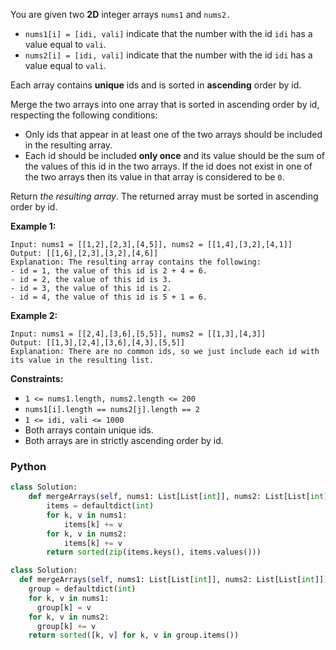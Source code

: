 You are given two  **2D**  integer arrays  `nums1`  and  `nums2.`

- `nums1[i] = [idi, vali]` indicate that the number with the id  `idi`  has a value equal to  `vali`.
- `nums2[i] = [idi, vali]` indicate that the number with the id  `idi`  has a value equal to  `vali`.

Each array contains  **unique**  ids and is sorted in  **ascending**  order by id.

Merge the two arrays into one array that is sorted in ascending order by id, respecting the following conditions:

- Only ids that appear in at least one of the two arrays should be included in the resulting array.
- Each id should be included  **only once**  and its value should be the sum of the values of this id in the two arrays.
  If the id does not exist in one of the two arrays then its value in that array is considered to be  `0`.

Return  _the resulting array_. The returned array must be sorted in ascending order by id.

**Example 1:**

```
Input: nums1 = [[1,2],[2,3],[4,5]], nums2 = [[1,4],[3,2],[4,1]]
Output: [[1,6],[2,3],[3,2],[4,6]]
Explanation: The resulting array contains the following:
- id = 1, the value of this id is 2 + 4 = 6.
- id = 2, the value of this id is 3.
- id = 3, the value of this id is 2.
- id = 4, the value of this id is 5 + 1 = 6.
```

**Example 2:**

```
Input: nums1 = [[2,4],[3,6],[5,5]], nums2 = [[1,3],[4,3]]
Output: [[1,3],[2,4],[3,6],[4,3],[5,5]]
Explanation: There are no common ids, so we just include each id with its value in the resulting list.
```

**Constraints:**

- `1 <= nums1.length, nums2.length <= 200`
- `nums1[i].length == nums2[j].length == 2`
- `1 <= idi, vali <= 1000`
- Both arrays contain unique ids.
- Both arrays are in strictly ascending order by id.

### Python

```python
class Solution:
    def mergeArrays(self, nums1: List[List[int]], nums2: List[List[int]]) -> List[List[int]]:
        items = defaultdict(int)
        for k, v in nums1:
            items[k] += v
        for k, v in nums2:
            items[k] += v
        return sorted(zip(items.keys(), items.values()))
```

```python
class Solution:
  def mergeArrays(self, nums1: List[List[int]], nums2: List[List[int]]) -> List[List[int]]:
    group = defaultdict(int)
    for k, v in nums1:
      group[k] = v
    for k, v in nums2:
      group[k] += v
    return sorted([k, v] for k, v in group.items())
```